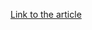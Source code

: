 [Link to the article](https://www.cisa.gov/news-events/alerts/2025/08/29/cisa-adds-one-known-exploited-vulnerability-catalog)
